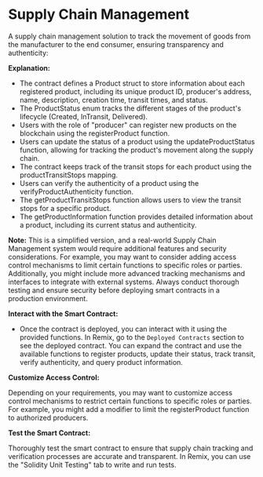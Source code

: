 # Supply Chain Management

A supply chain management solution to track the movement of goods from the manufacturer to the end consumer, ensuring transparency and authenticity:

__Explanation:__

- The contract defines a Product struct to store information about each registered product, including its unique product ID, producer's address, name, description, creation time, transit times, and status.
- The ProductStatus enum tracks the different stages of the product's lifecycle (Created, InTransit, Delivered).
- Users with the role of "producer" can register new products on the blockchain using the registerProduct function.
- Users can update the status of a product using the updateProductStatus function, allowing for tracking the product's movement along the supply chain.
- The contract keeps track of the transit stops for each product using the productTransitStops mapping.
- Users can verify the authenticity of a product using the verifyProductAuthenticity function.
- The getProductTransitStops function allows users to view the transit stops for a specific product.
- The getProductInformation function provides detailed information about a product, including its current status and authenticity.

__Note:__ This is a simplified version, and a real-world Supply Chain Management system would require additional features and security considerations. For example, you may want to consider adding access control mechanisms to limit certain functions to specific roles or parties. Additionally, you might include more advanced tracking mechanisms and interfaces to integrate with external systems. Always conduct thorough testing and ensure security before deploying smart contracts in a production environment.

__Interact with the Smart Contract:__

- Once the contract is deployed, you can interact with it using the provided functions. In Remix, go to the ```Deployed Contracts``` section to see the deployed contract. You can expand the contract and use the available functions to register products, update their status, track transit, verify authenticity, and query product information.
  

__Customize Access Control:__

Depending on your requirements, you may want to customize access control mechanisms to restrict certain functions to specific roles or parties. For example, you might add a modifier to limit the registerProduct function to authorized producers.

__Test the Smart Contract:__

Thoroughly test the smart contract to ensure that supply chain tracking and verification processes are accurate and transparent. In Remix, you can use the "Solidity Unit Testing" tab to write and run tests. 
